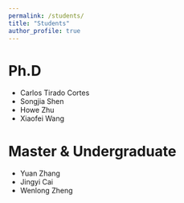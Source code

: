 ```yaml
---
permalink: /students/
title: "Students"
author_profile: true
---
```


Ph.D
======
- Carlos Tirado Cortes
- Songjia Shen
- Howe Zhu
- Xiaofei Wang

Master & Undergraduate
======
- Yuan Zhang
- Jingyi Cai
- Wenlong Zheng